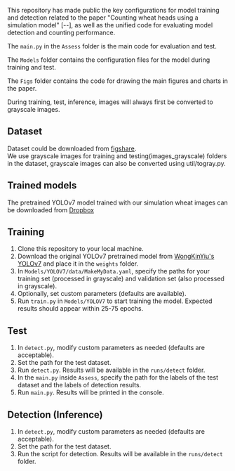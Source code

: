 This repository has made public the key configurations for model training and detection related to the paper "Counting wheat heads using a simulation model" [--], as well as the unified code for evaluating model detection and counting performance.

The `main.py` in the `Assess` folder is the main code for evaluation and test. 

The `Models` folder contains the configuration files for the model during training and test. 

The `Figs` folder contains the code for drawing the main figures and charts in the paper.

During training, test, inference, images will always first be converted to grayscale images.


## Dataset
Dataset could be downloaded from [figshare](https://figshare.com/articles/thesis/Untitled_Item/24198891).    
We use grayscale images for training and testing(images_grayscale) folders in the dataset, grayscale images can also be converted using util/togray.py. 

## Trained models
The pretrained YOLOv7 model trained with our simulation wheat images can be downloaded from [Dropbox](https://www.dropbox.com/scl/fi/xhtn1mz1q643i54cf87y4/yolov7_wheat.pt?rlkey=0ah3pxn9k6y49ik9llxai3m39&dl=0)

## Training
1. Clone this repository to your local machine.
2. Download the original YOLOv7 pretrained model from [WongKinYiu's YOLOv7](https://github.com/WongKinYiu/yolov7) and place it in the `weights` folder.
3. In `Models/YOLOV7/data/MakeMyData.yaml`, specify the paths for your training set (processed in grayscale) and validation set (also processed in grayscale).
4. Optionally, set custom parameters (defaults are available).
5. Run `train.py` in `Models/YOLOV7` to start training the model. Expected results should appear within 25-75 epochs.

## Test
1. In `detect.py`, modify custom parameters as needed (defaults are acceptable).
2. Set the path for the test dataset.
3. Run `detect.py`. Results will be available in the `runs/detect` folder.
4. In the `main.py`  inside `Assess`, specify the path for the labels of the test dataset and the labels of detection results.
5. Run `main.py`. Results will be printed in the console.

## Detection (Inference)
1. In `detect.py`, modify custom parameters as needed (defaults are acceptable).
2. Set the path for the test dataset.
3. Run the script for detection. Results will be available in the `runs/detect` folder.
